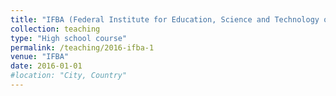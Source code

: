 ```yaml
---
title: "IFBA (Federal Institute for Education, Science and Technology of Bahia)"
collection: teaching
type: "High school course"
permalink: /teaching/2016-ifba-1
venue: "IFBA"
date: 2016-01-01
#location: "City, Country"
---
```

